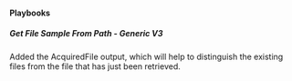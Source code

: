 
#### Playbooks

##### Get File Sample From Path - Generic V3

Added the AcquiredFile output, which will help to distinguish the existing files from the file that has just been retrieved.
